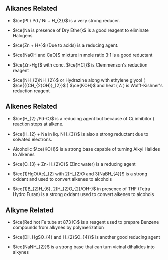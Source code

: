 ## Alkanes Related

- $\ce{Pt / Pd / Ni + H_{2}}$ is a very strong reducer.

- $\ce{Na is presence of Dry Ether}$ is a good reagent to eliminate Halogens

-  $\ce{Zn + H+}$ (Due to acids) is a reducing agent.

- $\ce{NaOH and CaO}$ mixture in mole ratio 3:1 is a good reductant 

- $\ce{Zn-Hg}$ with conc. $\ce{HCl}$ is Clemmenson's reduction reagent 

- $\ce{NH_{2}NH_{2}}$ or Hydrazine along with ethylene glycol ( $\ce{{(CH_{2}OH)}_{2}}$ ) $\ce{KOH}$ and heat ( $\Delta$ ) is Wolff-Kishner's reduction reagent

## Alkenes Related

- $\ce{H_{2} /Pd-C}$ is a reducing agent but because of C( inhibitor ) reaction stops at alkene.

- $\ce{H_{2} + Na in liq. NH_{3}}$ is also a strong reductant due to solvated electrons.

- Alcoholic $\ce{KOH}$ is a strong base capable of turning Alkyl Halides to Alkenes

- $\ce{O_{3} + Zn-H_{2}O}$ (Zinc water) is a reducing agent

- $\ce{1)HgO(Ac)_{2} with  2)H_{2}O and 3)NaBH_{4}}$ is a strong oxidant and used to convert alkenes to alcohols

- $\ce{1)B_{2}H_{6}, 2)H_{2}O_{2}/OH-}$ in presence of THF (Tetra Hydro Furan) is a strong oxidant used to convert alkenes to alcohols

## Alkyne Related

- $\ce{Red hot Fe tube at 873 K}$ is a reagent used to prepare Benzene compounds from alkynes by polymerization

- $\ce{Dil. HgSO_{4} and H_{2}SO_{4}}$ is another good reducing agent

- $\ce{NaNH_{2}}$ is a strong base that can turn vicinal dihalides into alkynes